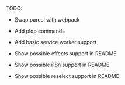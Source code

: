 TODO:

- Swap parcel with webpack
- Add plop commands
- Add basic service worker support

- Show possible effects support in README
- Show possible i18n support in README
- Show possible reselect support in README
